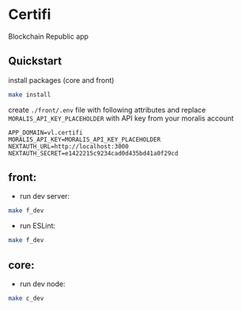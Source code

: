 # Certifi

Blockchain Republic app

## Quickstart

install packages (core and front)

```bash
make install
```

create `./front/.env` file with following attributes and replace `MORALIS_API_KEY_PLACEHOLDER` with API key from your moralis account
```
APP_DOMAIN=vl.certifi
MORALIS_API_KEY=MORALIS_API_KEY_PLACEHOLDER
NEXTAUTH_URL=http://localhost:3000
NEXTAUTH_SECRET=e1422215c9234cad0d435bd41a0f29cd
```

## front:

 - run dev server:

```bash
make f_dev
```

 - run ESLint:

```bash
make f_dev
```

## core:

 - run dev node:

```bash
make c_dev
```
